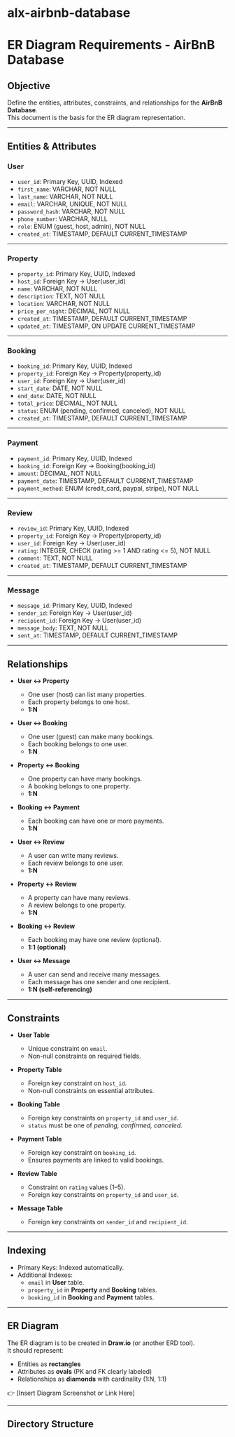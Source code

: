 # alx-airbnb-database

# ER Diagram Requirements - AirBnB Database

## Objective
Define the entities, attributes, constraints, and relationships for the **AirBnB Database**.  
This document is the basis for the ER diagram representation.

---

## Entities & Attributes

### **User**
- `user_id`: Primary Key, UUID, Indexed  
- `first_name`: VARCHAR, NOT NULL  
- `last_name`: VARCHAR, NOT NULL  
- `email`: VARCHAR, UNIQUE, NOT NULL  
- `password_hash`: VARCHAR, NOT NULL  
- `phone_number`: VARCHAR, NULL  
- `role`: ENUM (guest, host, admin), NOT NULL  
- `created_at`: TIMESTAMP, DEFAULT CURRENT_TIMESTAMP  

---

### **Property**
- `property_id`: Primary Key, UUID, Indexed  
- `host_id`: Foreign Key → User(user_id)  
- `name`: VARCHAR, NOT NULL  
- `description`: TEXT, NOT NULL  
- `location`: VARCHAR, NOT NULL  
- `price_per_night`: DECIMAL, NOT NULL  
- `created_at`: TIMESTAMP, DEFAULT CURRENT_TIMESTAMP  
- `updated_at`: TIMESTAMP, ON UPDATE CURRENT_TIMESTAMP  

---

### **Booking**
- `booking_id`: Primary Key, UUID, Indexed  
- `property_id`: Foreign Key → Property(property_id)  
- `user_id`: Foreign Key → User(user_id)  
- `start_date`: DATE, NOT NULL  
- `end_date`: DATE, NOT NULL  
- `total_price`: DECIMAL, NOT NULL  
- `status`: ENUM (pending, confirmed, canceled), NOT NULL  
- `created_at`: TIMESTAMP, DEFAULT CURRENT_TIMESTAMP  

---

### **Payment**
- `payment_id`: Primary Key, UUID, Indexed  
- `booking_id`: Foreign Key → Booking(booking_id)  
- `amount`: DECIMAL, NOT NULL  
- `payment_date`: TIMESTAMP, DEFAULT CURRENT_TIMESTAMP  
- `payment_method`: ENUM (credit_card, paypal, stripe), NOT NULL  

---

### **Review**
- `review_id`: Primary Key, UUID, Indexed  
- `property_id`: Foreign Key → Property(property_id)  
- `user_id`: Foreign Key → User(user_id)  
- `rating`: INTEGER, CHECK (rating >= 1 AND rating <= 5), NOT NULL  
- `comment`: TEXT, NOT NULL  
- `created_at`: TIMESTAMP, DEFAULT CURRENT_TIMESTAMP  

---

### **Message**
- `message_id`: Primary Key, UUID, Indexed  
- `sender_id`: Foreign Key → User(user_id)  
- `recipient_id`: Foreign Key → User(user_id)  
- `message_body`: TEXT, NOT NULL  
- `sent_at`: TIMESTAMP, DEFAULT CURRENT_TIMESTAMP  

---

## Relationships

- **User ↔ Property**  
  - One user (host) can list many properties.  
  - Each property belongs to one host.  
  - **1:N**

- **User ↔ Booking**  
  - One user (guest) can make many bookings.  
  - Each booking belongs to one user.  
  - **1:N**

- **Property ↔ Booking**  
  - One property can have many bookings.  
  - A booking belongs to one property.  
  - **1:N**

- **Booking ↔ Payment**  
  - Each booking can have one or more payments.  
  - **1:N**

- **User ↔ Review**  
  - A user can write many reviews.  
  - Each review belongs to one user.  
  - **1:N**

- **Property ↔ Review**  
  - A property can have many reviews.  
  - A review belongs to one property.  
  - **1:N**

- **Booking ↔ Review**  
  - Each booking may have one review (optional).  
  - **1:1 (optional)**

- **User ↔ Message**  
  - A user can send and receive many messages.  
  - Each message has one sender and one recipient.  
  - **1:N (self-referencing)**

---

## Constraints

- **User Table**  
  - Unique constraint on `email`.  
  - Non-null constraints on required fields.  

- **Property Table**  
  - Foreign key constraint on `host_id`.  
  - Non-null constraints on essential attributes.  

- **Booking Table**  
  - Foreign key constraints on `property_id` and `user_id`.  
  - `status` must be one of *pending, confirmed, canceled*.  

- **Payment Table**  
  - Foreign key constraint on `booking_id`.  
  - Ensures payments are linked to valid bookings.  

- **Review Table**  
  - Constraint on `rating` values (1–5).  
  - Foreign key constraints on `property_id` and `user_id`.  

- **Message Table**  
  - Foreign key constraints on `sender_id` and `recipient_id`.  

---

## Indexing

- Primary Keys: Indexed automatically.  
- Additional Indexes:  
  - `email` in **User** table.  
  - `property_id` in **Property** and **Booking** tables.  
  - `booking_id` in **Booking** and **Payment** tables.  

---

## ER Diagram

The ER diagram is to be created in **Draw.io** (or another ERD tool).  
It should represent:  
- Entities as **rectangles**  
- Attributes as **ovals** (PK and FK clearly labeled)  
- Relationships as **diamonds** with cardinality (1:N, 1:1)  

👉 [Insert Diagram Screenshot or Link Here]

---

## Directory Structure

